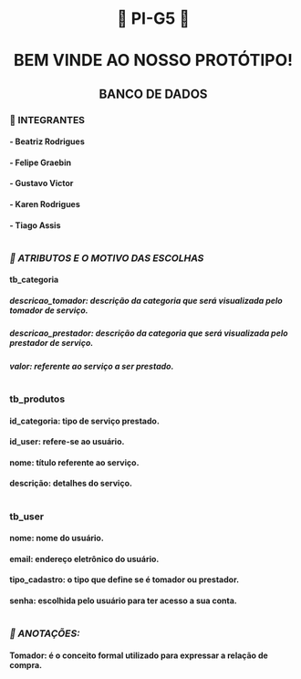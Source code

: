 <h1 align="center">🚧 PI-G5 🚧</h1>

<h1 align="center">BEM VINDE AO NOSSO PROTÓTIPO!</h1>
<h2 align="center">BANCO DE DADOS</h2>

<h3 align="left">🤝 INTEGRANTES</h3>
<h4 align="left">- Beatriz Rodrigues</h4>
<h4 align="left">- Felipe Graebin</h4> 
<h4 align="left">- Gustavo Victor</h4> 
<h4 align="left">- Karen Rodrigues</h4> 
<h4 align="left">- Tiago Assis</h4>

<h1></h1>

### *🚥 ATRIBUTOS E O MOTIVO DAS ESCOLHAS*

#### tb_categoria
##### descricao_tomador: descrição da categoria que será visualizada pelo tomador de serviço.
##### descricao_prestador: descrição da categoria que será visualizada pelo prestador de serviço.
##### valor: referente ao serviço a ser prestado.

<h1></h1>

### tb_produtos 
#### id_categoria: tipo de serviço prestado.
#### id_user: refere-se ao usuário.
#### nome: título referente ao serviço.
#### descrição: detalhes do serviço.

<h1></h1>

### tb_user
#### nome: nome do usuário.
#### email: endereço eletrônico do usuário.
#### tipo_cadastro:  o tipo que define se é tomador ou prestador.
#### senha: escolhida pelo usuário para ter acesso a sua conta.

<h1></h1>

### *🚥 ANOTAÇÕES:*
#### Tomador: é o conceito formal utilizado para expressar a relação de compra. 
